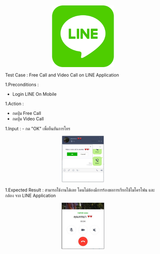 <p align="center">
  <img height="200" src="pic/Line-1.png">
</p>

Test Case : Free Call and Video Call on LINE Application

1.Preconditions :
  - Login LINE On Mobile

1.Action :
  - กดปุ่ม Free Call
  - กดปุ่ม Video Call
  


1.Input : - กด "OK" เพื่อยืนยันการโทร
<p align="center">
  <img height="150" src="pic/Line-2.JPG">
</p>

1.Expected Result : สามารถใช้งานได้เลย โดนไม่ต้องมีการร้องขอการเรียกใช้ไมโครโฟน และ กล้อง จาก LINE Application
<p align="center">
  <img height="150" src="pic/LINE-3.JPG">
</p>
